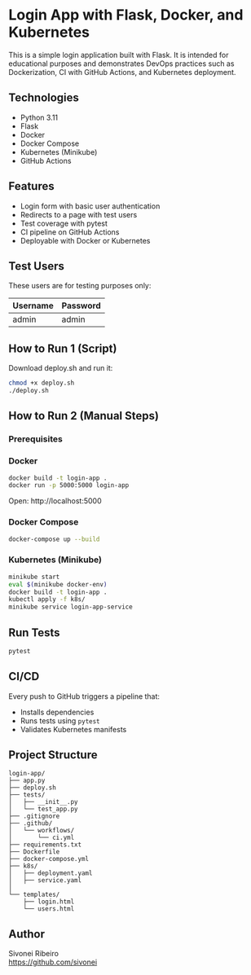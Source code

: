# Login App with Flask, Docker, and Kubernetes

This is a simple login application built with Flask. It is intended for educational purposes and demonstrates DevOps practices such as Dockerization, CI with GitHub Actions, and Kubernetes deployment.

## Technologies

- Python 3.11
- Flask
- Docker
- Docker Compose
- Kubernetes (Minikube)
- GitHub Actions

## Features

- Login form with basic user authentication
- Redirects to a page with test users
- Test coverage with pytest
- CI pipeline on GitHub Actions
- Deployable with Docker or Kubernetes

## Test Users

These users are for testing purposes only:

| Username | Password   |
|----------|------------|
| admin    | admin      |


## How to Run 1 (Script)
Download deploy.sh and run it:
```bash
chmod +x deploy.sh
./deploy.sh
```

## How to Run 2 (Manual Steps)
### Prerequisites

### Docker

```bash
docker build -t login-app .
docker run -p 5000:5000 login-app
```

Open: http://localhost:5000

### Docker Compose

```bash
docker-compose up --build
```

### Kubernetes (Minikube)

```bash
minikube start
eval $(minikube docker-env)
docker build -t login-app .
kubectl apply -f k8s/
minikube service login-app-service
```

## Run Tests

```bash
pytest
```

## CI/CD

Every push to GitHub triggers a pipeline that:

- Installs dependencies
- Runs tests using `pytest`
- Validates Kubernetes manifests

## Project Structure

```
login-app/
├── app.py
├── deploy.sh
├── tests/
│   ├── __init__.py
│   └── test_app.py
├── .gitignore
├── .github/
│   └── workflows/
│       └── ci.yml
├── requirements.txt
├── Dockerfile
├── docker-compose.yml
├── k8s/
│   ├── deployment.yaml
│   ├── service.yaml
│   
└── templates/
    ├── login.html
    └── users.html
```

## Author

Sivonei Ribeiro  
https://github.com/sivonei
